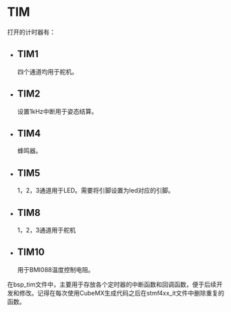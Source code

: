 # TIM

打开的计时器有：

* ## **TIM1**

  四个通道均用于舵机。

* ## **TIM2**

  设置1kHz中断用于姿态结算。

* ## **TIM4**

  蜂鸣器。

* ## **TIM5**

  1，2，3通道用于LED。需要将引脚设置为led对应的引脚。

* ## **TIM8**

  1，2，3通道用于舵机

* ## TIM10

  用于BMI088温度控制电阻。



在bsp_tim文件中，主要用于存放各个定时器的中断函数和回调函数，便于后续开发和修改。记得在每次使用CubeMX生成代码之后在stmf4xx_it文件中删除重复的函数。